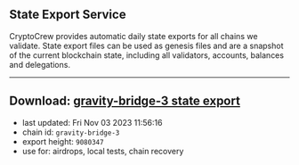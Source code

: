 ## State Export Service
CryptoCrew provides automatic daily state exports for all chains we validate. State export files can be used as genesis files and are a snapshot of the current blockchain state, including all validators, accounts, balances and delegations.

---
**Download: [gravity-bridge-3 state export](https://dl.ccvalidators.com/SERVICE/gravitybridge/gravity-bridge-3_export_9080347.json)**
---

- last updated: Fri Nov 03 2023 11:56:16
- chain id: `gravity-bridge-3`
- export height: `9080347`
- use for: airdrops, local tests, chain recovery

